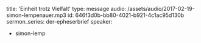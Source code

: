 title: 'Einheit trotz Vielfalt'
type: message
audio: /assets/audio/2017-02-19-simon-lempenauer.mp3
id: 646f3d0b-bb80-4021-b921-4c1ac95d130b
sermon_series: der-epheserbrief
speaker:
  - simon-lemp
